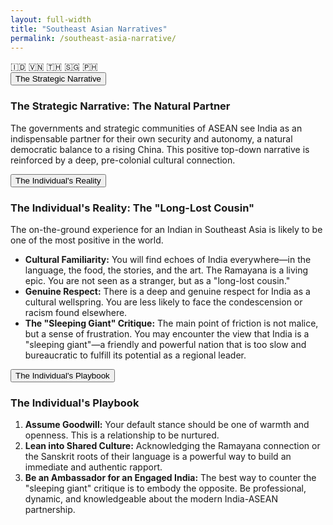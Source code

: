 ```yaml
---
layout: full-width
title: "Southeast Asian Narratives"
permalink: /southeast-asia-narrative/
---
```


<div class="flag-container">
  <span title="Indonesia" role="img" aria-label="Indonesia Flag">🇮🇩</span>
  <span title="Vietnam" role="img" aria-label="Vietnam Flag">🇻🇳</span>
  <span title="Thailand" role="img" aria-label="Thailand Flag">🇹🇭</span>
  <span title="Singapore" role="img" aria-label="Singapore Flag">🇸🇬</span>
  <span title="Philippines" role="img" aria-label="Philippines Flag">🇵🇭</span>
</div>

<div class="accordion">
      <div class="accordion-item">
        <button class="accordion-header">The Strategic Narrative</button>
        <div class="accordion-content">
          <h3>The Strategic Narrative: The Natural Partner</h3>
          <p>The governments and strategic communities of ASEAN see India as an indispensable partner for their own security and autonomy, a natural democratic balance to a rising China. This positive top-down narrative is reinforced by a deep, pre-colonial cultural connection.</p>
        </div>
      </div>
      <div class="accordion-item">
        <button class="accordion-header">The Individual's Reality</button>
        <div class="accordion-content">
          <h3>The Individual's Reality: The "Long-Lost Cousin"</h3>
          <p>The on-the-ground experience for an Indian in Southeast Asia is likely to be one of the most positive in the world.</p>
          <ul>
            <li><strong>Cultural Familiarity:</strong> You will find echoes of India everywhere—in the language, the food, the stories, and the art. The Ramayana is a living epic. You are not seen as a stranger, but as a "long-lost cousin."</li>
            <li><strong>Genuine Respect:</strong> There is a deep and genuine respect for India as a cultural wellspring. You are less likely to face the condescension or racism found elsewhere.</li>
            <li><strong>The "Sleeping Giant" Critique:</strong> The main point of friction is not malice, but a sense of frustration. You may encounter the view that India is a "sleeping giant"—a friendly and powerful nation that is too slow and bureaucratic to fulfill its potential as a regional leader.</li>
          </ul>
        </div>
      </div>
      <div class="accordion-item">
        <button class="accordion-header">The Individual's Playbook</button>
        <div class="accordion-content">
          <h3>The Individual's Playbook</h3>
          <ol>
            <li><strong>Assume Goodwill:</strong> Your default stance should be one of warmth and openness. This is a relationship to be nurtured.</li>
            <li><strong>Lean into Shared Culture:</strong> Acknowledging the Ramayana connection or the Sanskrit roots of their language is a powerful way to build an immediate and authentic rapport.</li>
            <li><strong>Be an Ambassador for an Engaged India:</strong> The best way to counter the "sleeping giant" critique is to embody the opposite. Be professional, dynamic, and knowledgeable about the modern India-ASEAN partnership.</li>
          </ol>
        </div>
      </div>
    </div>

<script>
  const links = document.querySelectorAll('.master-link');
  const contents = document.querySelectorAll('.detail-content');

  links.forEach(link => {
    link.addEventListener('click', function(e) {
      e.preventDefault();
      const targetId = this.getAttribute('href').substring(1);

      links.forEach(l => l.classList.remove('active'));
      this.classList.add('active');

      contents.forEach(content => {
        if (content.id === targetId) {
          content.style.display = 'block';
        } else {
          content.style.display = 'none';
        }
      });
    });
  });
</script>
